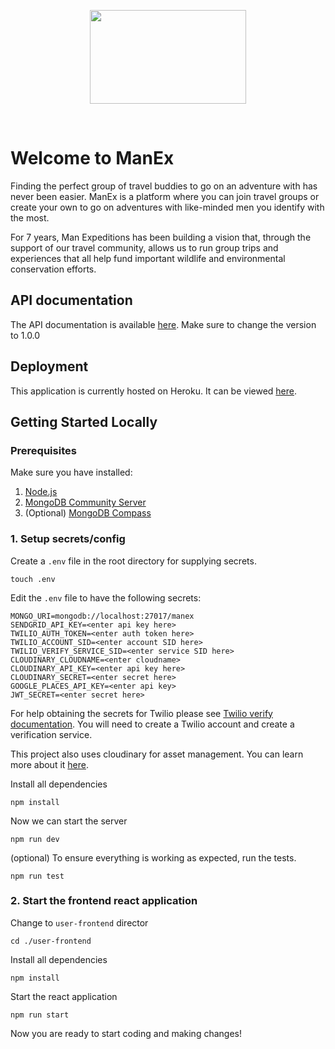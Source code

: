 <p align="center">
  <img src="https://app.greenrope.com/users/myteam46998/Media241.png?202106240524" width="250" height="150">
</p>

<br>

# Welcome to ManEx

Finding the perfect group of travel buddies to go on an adventure with has never been easier.
ManEx is a platform where you can join travel groups or create your own to go on adventures with
like-minded men you identify with the most.

For 7 years, Man Expeditions has been building a vision that, through the support of our travel community, 
allows us to run group trips and experiences that all help fund important wildlife and environmental 
conservation efforts. 

## API documentation

The API documentation is available [here](https://manexpeditions.github.io/man-ex-app/). Make sure to change the version to 1.0.0

## Deployment

This application is currently hosted on Heroku. It can be viewed [here](https://manex.herokuapp.com/).

## Getting Started Locally

### Prerequisites

Make sure you have installed:

1. [Node.js](https://nodejs.org/en/)
2. [MongoDB Community Server](https://www.mongodb.com/try/download/community)
3. (Optional) [MongoDB Compass](https://www.mongodb.com/products/compass)

### 1. Setup secrets/config

Create a `.env` file in the root directory for supplying secrets.

```
touch .env
```

Edit the `.env` file to have the following secrets:

```
MONGO_URI=mongodb://localhost:27017/manex
SENDGRID_API_KEY=<enter api key here>
TWILIO_AUTH_TOKEN=<enter auth token here>
TWILIO_ACCOUNT_SID=<enter account SID here>
TWILIO_VERIFY_SERVICE_SID=<enter service SID here>
CLOUDINARY_CLOUDNAME=<enter cloudname>
CLOUDINARY_API_KEY=<enter api key here>
CLOUDINARY_SECRET=<enter secret here>
GOOGLE_PLACES_API_KEY=<enter api key>
JWT_SECRET=<enter secret here>
```

For help obtaining the secrets for Twilio please see [Twilio verify documentation](https://www.twilio.com/docs/verify/api#).
You will need to create a Twilio account and create a verification service.

This project also uses cloudinary for asset management. You can learn more about it [here](https://cloudinary.com/).

Install all dependencies

```
npm install
```

Now we can start the server

```
npm run dev
```

(optional) To ensure everything is working as expected, run the tests.

```
npm run test
```

### 2. Start the frontend react application

Change to `user-frontend` director

```
cd ./user-frontend
```

Install all dependencies

```
npm install
```

Start the react application

```
npm run start
```

Now you are ready to start coding and making changes!


